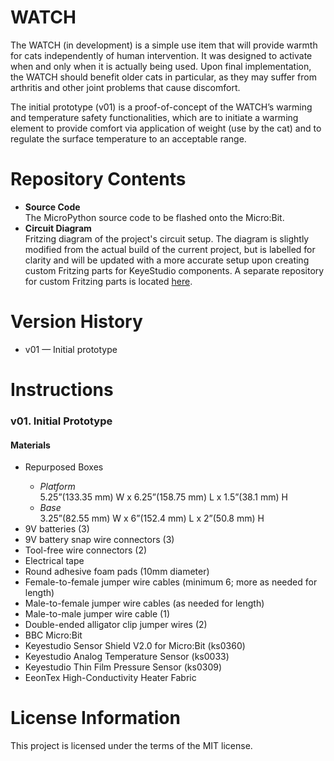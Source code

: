 # WATCH
The WATCH (in development) is a simple use item that will provide warmth for cats independently of human intervention.  It was designed to activate when and only when it is actually being used. Upon final implementation, the WATCH should benefit older cats in particular, as they may suffer from arthritis and other joint problems that cause discomfort.
<p>The initial prototype (v01) is a proof-of-concept of the WATCH’s warming and temperature safety functionalities, which are to initiate a warming element to provide comfort via application of weight (use by the cat) and to regulate the surface temperature to an acceptable range.</p>

# Repository Contents
<ul>
  <li><b>Source Code</b><br>The MicroPython source code to be flashed onto the Micro:Bit.</li>
  <li><b>Circuit Diagram</b><br>Fritzing diagram of the project's circuit setup. The diagram is slightly modified from the actual build of the current project, but is labelled for clarity and will be updated with a more accurate setup upon creating custom Fritzing parts for KeyeStudio components. A separate repository for custom Fritzing parts is located <a href="https://github.com/ideocariza/Fritzing-Files.git">here</a>.</li>
</ul>

# Version History
<ul>
  <li>v01 — Initial prototype</li>
 </ul>
 
# Instructions
<h3>v01. Initial Prototype</h3>
<h4>Materials</h4>
<ul>
  <li>Repurposed Boxes</li>
  <ul>
    <li><i>Platform</i><br>5.25”(133.35 mm) W x 6.25”(158.75 mm) L x 1.5”(38.1 mm) H</li>
    <li><i>Base</i><br>3.25”(82.55 mm) W x 6”(152.4 mm) L x 2”(50.8 mm) H</li>
  </ul>
  <li>9V batteries (3)</li>
  <li>9V battery snap wire connectors (3)</li>
  <li>Tool-free wire connectors (2)</li>
  <li>Electrical tape</li>
  <li>Round adhesive foam pads (10mm diameter)</li>
  <li>Female-to-female jumper wire cables (minimum 6; more as needed for length)</li>
  <li>Male-to-female jumper wire cables (as needed for length)</li>
  <li>Male-to-male jumper wire cable (1)</li>
  <li>Double-ended alligator clip jumper wires (2)
  <li>BBC Micro:Bit</li>
  <li>Keyestudio Sensor Shield V2.0 for Micro:Bit (ks0360)</li>
  <li>Keyestudio Analog Temperature Sensor (ks0033)</li>
  <li>Keyestudio Thin Film Pressure Sensor (ks0309)</li>
  <li>EeonTex High-Conductivity Heater Fabric</li>
</ul>

 # License Information
This project is licensed under the terms of the MIT license.
